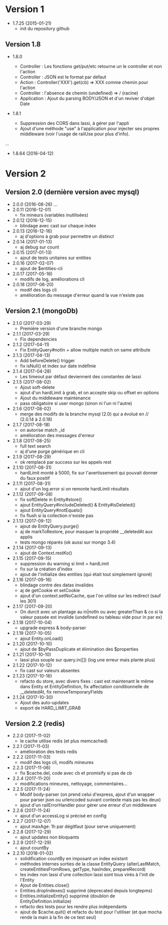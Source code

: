 Version 1
=========
* 1.7.25 (2015-01-21)
  * init du repository github
  
Version 1.8
-----------
* 1.8.0
  - Controller : Les fonctions get/put/etc retourne un le controller et non l'action
  - Controller : JSON est le format par défaut
  - Action : Controller('XXX').get(cb) => XXX comme chemin pour l'action
  - Controller : l'absence de chemin (undefined) => / (racine)
  - Application : Ajout du parsing BODY/JSON et d'un reviver d'objet Date

* 1.8.1
  - Suppression des CORS dans lassi, à gérer par l'appli
  - Ajout d'une méthode "use" à l'application pour injecter ses propres middleware (voir l'usage de railUse pour plus d'info).
  
…

* 1.8.64 (2016-04-12)

Version 2
=========

Version 2.0 (dernière version avec mysql)
-----------------------------------------
* 2.0.0 (2016-08-26)
…
* 2.0.11 (2016-12-01)
  * fix mineurs (variables inutilisées)
* 2.0.12 (2016-12-15)
  * blindage avec cast sur chaque index
* 2.0.13 (2016-12-16)
  * aj d'options à grab pour permettre un distinct
* 2.0.14 (2017-01-13)
  * aj debug sur count
* 2.0.15 (2017-01-13)
  * ajout de tests unitaires sur entities
* 2.0.16 (2017-02-07)
  * ajout de $entities-cli
* 2.0.17 (2017-05-16)
  * modifs de log, améliorations cli
* 2.0.18 (2017-06-20)
  * modif des logs cli
  * amélioration du message d'erreur quand la vue n'existe pas

Version 2.1 (mongoDb)
---------------------
* 2.1.0 (2017-03-29)
  * Première version d'une branche mongo
* 2.1.1 (2017-03-29)
  * Fix dependencies
* 2.1.2 (2017-04-11)
  * Fix EntityQuery#notIn + allow multiple match on same attribute
* 2.1.3 (2017-04-13)
  * Add beforeDelete() trigger
  * fix isNull() et index sur date indéfinie
* 2.1.4 (2017-04-28)
  * Les timeout par défaut deviennent des constantes de lassi
* 2.1.5 (2017-08-02)
  * Ajout soft-delete
  * ajout d'un hardLimit à grab, et on accepte skip ou offset en options
  * Ajout du middleware maintenance
  * pass obligatoire si user mongo (sinon ni l'un ni l'autre)
* 2.1.6 (2017-08-02)
  * merge des modifs de la branche mysql (2.0) qui a évolué en // (2.0.14 à 2.0.18)
* 2.1.7 (2017-08-18)
  * on autorise match _id
  * amélioration des messages d'erreur
* 2.1.8 (2017-08-25)
  * full text search
  * aj d'une purge générique en cli
* 2.1.9 (2017-08-29)
  * ok remplacé par success sur les appels rest
* 2.1.10 (2017-08-31)
  * hardLimit monté à 5000, fix sur l'avertissement qui pouvait donner du faux positif
* 2.1.11 (2017-08-31)
  * ajout d'un log.error si on remonte hardLimit résultats
* 2.1.12 (2017-09-08)
  * fix softDelete in Entity#store()
  * ajout EntityQuery#includeDeleted() & Entity#isDeleted()
  * ajout EntityQuery#notEquals()
  * fix flush si la collection n'existe pas
* 2.1.13 (2017-09-12)
  * ajout de EntityQuery.purge()
  * aj de markToRestore, pour masquer la propriété __deletedAt aux applis
  * tests mongo réparés (ok aussi sur mongo 3.4)
* 2.1.14 (2017-09-13)
  * ajout de Context.restKo()
* 2.1.15 (2017-09-15)
  * suppression du warning si limit = hardLimit
  * fix sur la création d'index
  * ajout de l'initialize des entities (qui était tout simplement ignoré)
* 2.1.16 (2017-09-16)
  * blindage contre des datas invalides
  * aj de getCookie et setCookie
  * ajout d'un context.setNoCache, que l'on utilise sur les redirect (sauf les 301)
* 2.1.17 (2017-09-20)
  * On durcit avec un plantage au in|notIn ou avec greaterThan & co si la valeur passée est invalide (undefined ou tableau vide pour in par ex)
* 2.1.18 (2017-10-04)
  * upgrade express & body-parser
* 2.1.19 (2017-10-05)
  * ajout Entity.onLoad()
* 2.1.20 (2017-10-10)
  * ajout de $byPassDuplicate et élimination des $properties
* 2.1.21 (2017-10-10)
  * lassi plus souple sur query.in([]) (log une erreur mais plante plus)
* 2.1.22 (2017-10-12)
  * fix cast sur valeurs absentes
* 2.1.23 (2017-10-16)
  * refacto du store, avec divers fixes : cast est maintenant le même dans Entity et EntityDefinition, fix affectation conditionnelle de __deletedAt, fix removeTemporaryFields
* 2.1.24 (2017-10-30)
  * Ajout des auto-updates
  * export de HARD_LIMIT_GRAB
  
Version 2.2 (redis)
-------------------
* 2.2.0 (2017-11-02)
  * le cache utilise redis (et plus memcached)
* 2.2.1 (2017-11-03)
  * amélioration des tests redis
* 2.2.2 (2017-11-03)
  * modif des logs cli, modifs mineures
* 2.2.3 (2017-11-06)
  * fix $cache.del, code avec cb et promisify si pas de cb
* 2.2.4 (2017-11-20)
  * modifications mineures, nettoyage, commentaires…
* 2.2.5 (2017-11-24)
  * Modif body-parser (on prend celui d'express, ajout d'un wrapper pour parser json ou urlencoded suivant contexte mais pas les deux)
  * ajout d'un railErrorHandler pour gérer une erreur d'un middleware
* 2.2.6 (2017-11-24)
  * ajout d'un accessLog si précisé en config
* 2.2.7 (2017-12-07)
  * ajout maxAge: 1h par dégitfaut (pour serve uniquement)
* 2.2.8 (2017-12-29)
  * ajout updates non bloquants
* 2.2.9 (2017-12-29)
  * ajout countBy
* 2.2.10 (2018-01-02)
  * solidification countBy en imposant un index existant
  * méthodes internes sorties de la classe EntityQuery (alterLastMatch, createEntitiesFromRows, getType, hasIndex, prepareRecord)
  * les index non lassi d'une collection lassi sont tous virés à l'init de l'Entity
  * Ajout de Entities.close()
  * Entities.dropIndexes() supprimé (deprecated depuis longtepms)
  * Entities.initializeEntity() supprimé (doublon de EntityDefinition.initialize)
  * refacto des tests pour les rendre plus indépendants
  * ajout de $cache.quit() et refacto du test pour l'utiliser (et que mocha rende la main à la fin de ce test seul)

